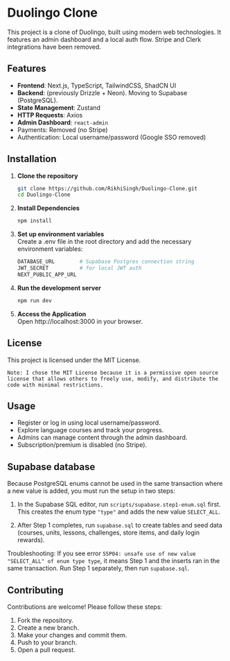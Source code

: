 # Duolingo Clone

This project is a clone of Duolingo, built using modern web technologies. It features an admin dashboard and a local auth flow. Stripe and Clerk integrations have been removed.

## Features

- **Frontend**: Next.js, TypeScript, TailwindCSS, ShadCN UI
- **Backend**: (previously Drizzle + Neon). Moving to Supabase (PostgreSQL).
- **State Management**: Zustand
- **HTTP Requests**: Axios
- **Admin Dashboard**: `react-admin`
- Payments: Removed (no Stripe)
- Authentication: Local username/password (Google SSO removed)

## Installation

1. **Clone the repository**
   ```bash
   git clone https://github.com/RikhiSingh/Duolingo-Clone.git
   cd Duolingo-Clone
   
2. **Install Dependencies**
   ```bash
   npm install
   
3. **Set up environment variables** <br/>
   Create a .env file in the root directory and add the necessary environment variables:
   ```bash
   DATABASE_URL        # Supabase Postgres connection string
   JWT_SECRET          # for local JWT auth
   NEXT_PUBLIC_APP_URL

4. **Run the development server**
   ```bash
   npm run dev

5. **Access the Application** <br />
   Open http://localhost:3000 in your browser.

## License
This project is licensed under the MIT License.

```Note: I chose the MIT License because it is a permissive open source license that allows others to freely use, modify, and distribute the code with minimal restrictions.```

## Usage
- Register or log in using local username/password.
- Explore language courses and track your progress.
- Admins can manage content through the admin dashboard.
- Subscription/premium is disabled (no Stripe).

## Supabase database

Because PostgreSQL enums cannot be used in the same transaction where a new value is added, you must run the setup in two steps:

1) In the Supabase SQL editor, run `scripts/supabase.step1-enum.sql` first. This creates the enum type `"type"` and adds the new value `SELECT_ALL`.

2) After Step 1 completes, run `supabase.sql` to create tables and seed data (courses, units, lessons, challenges, store items, and daily login rewards).

Troubleshooting: If you see error `55P04: unsafe use of new value "SELECT_ALL" of enum type type`, it means Step 1 and the inserts ran in the same transaction. Run Step 1 separately, then run `supabase.sql`.
  
## Contributing <br />
Contributions are welcome! Please follow these steps: <br />

1. Fork the repository.
2. Create a new branch.
3. Make your changes and commit them.
4. Push to your branch.
5. Open a pull request.
